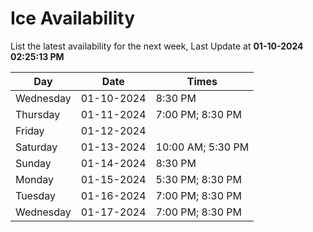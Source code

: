 # Ice Availability

List the latest availability for the next week, Last Update at **01-10-2024 02:25:13 PM**

| Day         | Date        | Times       |
| ----------- | ----------- | ----------- |
|Wednesday|01-10-2024|8:30 PM|
|Thursday|01-11-2024|7:00 PM; 8:30 PM|
|Friday|01-12-2024||
|Saturday|01-13-2024|10:00 AM; 5:30 PM|
|Sunday|01-14-2024|8:30 PM|
|Monday|01-15-2024|5:30 PM; 8:30 PM|
|Tuesday|01-16-2024|7:00 PM; 8:30 PM|
|Wednesday|01-17-2024|7:00 PM; 8:30 PM|
